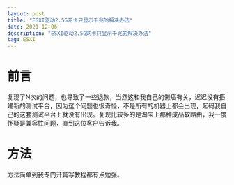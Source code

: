 ```yaml
---
layout: post
title: "ESXI驱动2.5G网卡只显示千兆的解决办法"
date: 2021-12-06 
description: "ESXI驱动2.5G网卡只显示千兆的解决办法"
tag: ESXI
---
```




# 前言

复现了N次的问题，也导致了一些退款，当然这和我自己的懒癌有关，迟迟没有搭建新的测试平台，因为这个问题也很奇怪，不是所有的机器上都会出现，起码我自己的这套测试平台上就没有出现。复现比较多的是淘宝上那种成品软路由，我一度怀疑是兼容性问题，直到这位客户告诉我。

# 方法

方法简单到我专门开篇写教程都有点勉强。

